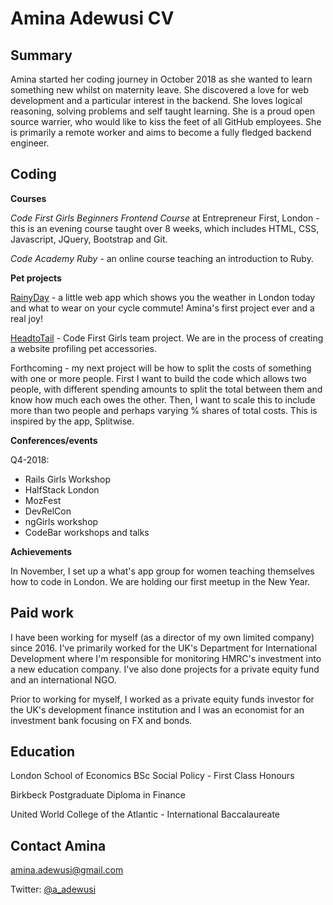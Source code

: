 # Amina Adewusi CV

## Summary
Amina started her coding journey in October 2018 as she wanted to learn something new whilst on maternity leave. She discovered a love for web development and a particular interest in the backend. She loves logical reasoning, solving problems and self taught learning. She is a proud open source warrier, who would like to kiss the feet of all GitHub employees. She is primarily a remote worker and aims to become a fully fledged backend engineer.

## Coding
**Courses**

*Code First Girls Beginners Frontend Course* at Entrepreneur First, London - this is an evening course taught over 8 weeks, which includes HTML, CSS, Javascript, JQuery, Bootstrap and Git.

*Code Academy Ruby* - an online course teaching an introduction to Ruby.

**Pet projects**

[RainyDay](https://github.com/Nirvikalpa108/RainyDay) - a little web app which shows you the weather in London today and what to wear on your cycle commute! Amina's first project ever and a real joy! 

[HeadtoTail](https://github.com/versatilese16/verSAtile/tree/master) - Code First Girls team project. We are in the process of creating a website profiling pet accessories.

Forthcoming - my next project will be how to split the costs of something with one or more people. First I want to build the code which allows two people, with different spending amounts to split the total between them and know how much each owes the other. Then, I want to scale this to include more than two people and perhaps varying % shares of total costs. This is inspired by the app, Splitwise.

**Conferences/events**


Q4-2018:
* Rails Girls Workshop
* HalfStack London
* MozFest
* DevRelCon
* ngGirls workshop
* CodeBar workshops and talks

**Achievements**

In November, I set up a what's app group for women teaching themselves how to code in London. We are holding our first meetup in the New Year.

## Paid work

I have been working for myself (as a director of my own limited company) since 2016. I've primarily worked for the UK's Department for International Development where I'm responsible for monitoring HMRC's investment into a new education company. I've also done projects for a private equity fund and an international NGO.

Prior to working for myself, I worked as a private equity funds investor for the UK's development finance institution and I was an economist for an investment bank focusing on FX and bonds.

## Education
London School of Economics BSc Social Policy - First Class Honours

Birkbeck Postgraduate Diploma in Finance

United World College of the Atlantic - International Baccalaureate

## Contact Amina
amina.adewusi@gmail.com


Twitter: [@a_adewusi](https://twitter.com/a_adewusi)
